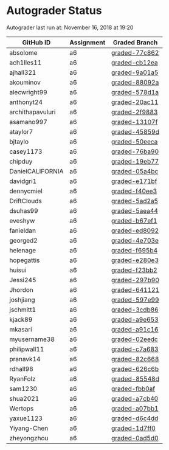 # Autograder Status
Autograder last run at: November 16, 2018 at 19:20

| GitHub ID | Assignment | Graded Branch |
|-----------|------------|---------------|
| absolome | a6 | [graded-77c862](https://github.com/Fall2018COMP401-001/a6-absolome/tree/graded-77c862) | 
| ach1lles11 | a6 | [graded-cb12ea](https://github.com/Fall2018COMP401-001/a6-ach1lles11/tree/graded-cb12ea) | 
| ajhall321 | a6 | [graded-9a01a5](https://github.com/Fall2018COMP401-001/a6-ajhall321/tree/graded-9a01a5) | 
| akouminov | a6 | [graded-88092a](https://github.com/Fall2018COMP401-001/a6-akouminov/tree/graded-88092a) | 
| alecwright99 | a6 | [graded-578d1a](https://github.com/Fall2018COMP401-001/a6-alecwright99/tree/graded-578d1a) | 
| anthonyt24 | a6 | [graded-20ac11](https://github.com/Fall2018COMP401-001/a6-anthonyt24/tree/graded-20ac11) | 
| archithapavuluri | a6 | [graded-2f9883](https://github.com/Fall2018COMP401-001/a6-archithapavuluri/tree/graded-2f9883) | 
| asamano997 | a6 | [graded-13107f](https://github.com/Fall2018COMP401-001/a6-asamano997/tree/graded-13107f) | 
| ataylor7 | a6 | [graded-45859d](https://github.com/Fall2018COMP401-001/a6-ataylor7/tree/graded-45859d) | 
| bjtaylo | a6 | [graded-50eeca](https://github.com/Fall2018COMP401-001/a6-bjtaylo/tree/graded-50eeca) | 
| casey1173 | a6 | [graded-76ba90](https://github.com/Fall2018COMP401-001/a6-casey1173/tree/graded-76ba90) | 
| chipduy | a6 | [graded-19eb77](https://github.com/Fall2018COMP401-001/a6-chipduy/tree/graded-19eb77) | 
| DanielCALIFORNIA | a6 | [graded-05a4bc](https://github.com/Fall2018COMP401-001/a6-DanielCALIFORNIA/tree/graded-05a4bc) | 
| davidgri1 | a6 | [graded-e171bf](https://github.com/Fall2018COMP401-001/a6-davidgri1/tree/graded-e171bf) | 
| dennycmiel | a6 | [graded-f40ee3](https://github.com/Fall2018COMP401-001/a6-dennycmiel/tree/graded-f40ee3) | 
| DriftClouds | a6 | [graded-5ad2a5](https://github.com/Fall2018COMP401-001/a6-DriftClouds/tree/graded-5ad2a5) | 
| dsuhas99 | a6 | [graded-5aea44](https://github.com/Fall2018COMP401-001/a6-dsuhas99/tree/graded-5aea44) | 
| eveshyw | a6 | [graded-b67ef1](https://github.com/Fall2018COMP401-001/a6-eveshyw/tree/graded-b67ef1) | 
| fanieldan | a6 | [graded-ed8092](https://github.com/Fall2018COMP401-001/a6-fanieldan/tree/graded-ed8092) | 
| georged2 | a6 | [graded-4e703e](https://github.com/Fall2018COMP401-001/a6-georged2/tree/graded-4e703e) | 
| helenage | a6 | [graded-f695b4](https://github.com/Fall2018COMP401-001/a6-helenage/tree/graded-f695b4) | 
| hopegattis | a6 | [graded-e280e3](https://github.com/Fall2018COMP401-001/a6-hopegattis/tree/graded-e280e3) | 
| huisui | a6 | [graded-f23bb2](https://github.com/Fall2018COMP401-001/a6-huisui/tree/graded-f23bb2) | 
| Jessi245 | a6 | [graded-297b90](https://github.com/Fall2018COMP401-001/a6-Jessi245/tree/graded-297b90) | 
| Jhordon | a6 | [graded-641121](https://github.com/Fall2018COMP401-001/a6-Jhordon/tree/graded-641121) | 
| joshjiang | a6 | [graded-597e99](https://github.com/Fall2018COMP401-001/a6-joshjiang/tree/graded-597e99) | 
| jschmitt1 | a6 | [graded-3cdb86](https://github.com/Fall2018COMP401-001/a6-jschmitt1/tree/graded-3cdb86) | 
| kjack89 | a6 | [graded-a9e653](https://github.com/Fall2018COMP401-001/a6-kjack89/tree/graded-a9e653) | 
| mkasari | a6 | [graded-a91c16](https://github.com/Fall2018COMP401-001/a6-mkasari/tree/graded-a91c16) | 
| myusername38 | a6 | [graded-02eedc](https://github.com/Fall2018COMP401-001/a6-myusername38/tree/graded-02eedc) | 
| philipwall11 | a6 | [graded-c7a683](https://github.com/Fall2018COMP401-001/a6-philipwall11/tree/graded-c7a683) | 
| pranavk14 | a6 | [graded-82c668](https://github.com/Fall2018COMP401-001/a6-pranavk14/tree/graded-82c668) | 
| rdhall98 | a6 | [graded-626c6b](https://github.com/Fall2018COMP401-001/a6-rdhall98/tree/graded-626c6b) | 
| RyanFolz | a6 | [graded-85548d](https://github.com/Fall2018COMP401-001/a6-RyanFolz/tree/graded-85548d) | 
| sam1230 | a6 | [graded-fbb0af](https://github.com/Fall2018COMP401-001/a6-sam1230/tree/graded-fbb0af) | 
| shua2021 | a6 | [graded-a7cb40](https://github.com/Fall2018COMP401-001/a6-shua2021/tree/graded-a7cb40) | 
| Wertops | a6 | [graded-a07bb1](https://github.com/Fall2018COMP401-001/a6-Wertops/tree/graded-a07bb1) | 
| yaxue1123 | a6 | [graded-d6c4dd](https://github.com/Fall2018COMP401-001/a6-yaxue1123/tree/graded-d6c4dd) | 
| Yiyang-Chen | a6 | [graded-1d7ff0](https://github.com/Fall2018COMP401-001/a6-Yiyang-Chen/tree/graded-1d7ff0) | 
| zheyongzhou | a6 | [graded-0ad5d0](https://github.com/Fall2018COMP401-001/a6-zheyongzhou/tree/graded-0ad5d0) | 
